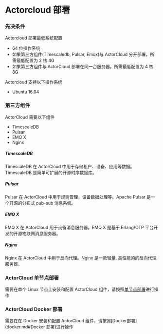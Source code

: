 # Actorcloud 部署

### 先决条件

Actorcloud 部署最低系统配置

* 64 位操作系统
* 如果第三方组件(Timescaledb, Pulsar, Emqx)与 ActorCloud 分开部署，所需最低配置为 2 核 4G
* 如果第三方组件与 ActorCloud 部署在同一台服务器，所需最低配置为 4 核 8G

Actorcloud 支持以下操作系统

* Ubuntu 16.04

### 第三方组件

ActorCloud 需要以下组件

* TimescaleDB
* Pulsar 
* EMQ X
* Nginx

##### TimescaleDB
TimescaleDB 在 ActorCloud 中用于存储租户、设备、应用等数据。TimescaleDB 是简单可扩展的开源时序数据库。

##### Pulsar 

Pulsar 在 ActorCloud 中用于规则管理，设备数据处理等。Apache Pulsar 是一个开源的分布式 pub-sub 消息系统。

##### EMQ X

EMQ X 在 ActorCloud 用于设备消息服务器。EMQ X 是基于 Erlang/OTP 平台开发的开源物联网消息服务器。

##### Nginx

Nginx 在 ActorCloud 中用于反向代理。Nginx 是一款轻量, 高性能的的反向代理服务器。

### ActorCloud 单节点部署

需要在单个 Linux 节点上安装和配置 ActorCloud 组件，请按照[单节点部署](single_node.md#单节点部署)进行操作

### ActorCloud Docker 部署
需要在在 Docker 安装和配置 ActorCloud 组件，请按照[Docker部署](docker.md#Docker 部署)进行操作
